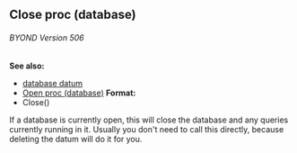 ## Close proc (database) 
###### BYOND Version 506
**See also:**
*   [database datum](/ref/database.md) 
*   [Open proc (database)](/ref/database/proc/Open.md) <!-- -->
**Format:**
*   Close()


If a database is currently open, this will close the database
and any queries currently running in it. Usually you don\'t need to call
this directly, because deleting the datum will do it for you.